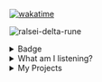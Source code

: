 [![wakatime](https://wakatime.com/badge/user/5cb7cd14-ac7e-4fc0-9f81-6036760cb6a3.svg)](https://wakatime.com/@5cb7cd14-ac7e-4fc0-9f81-6036760cb6a3)

![ralsei-delta-rune](https://github.com/tinarskii/tinarskii/assets/68820538/0363eb85-f917-40de-aefb-c989c75145b2)

<details>
<summary>Badge</summary>
  <p align='center'>
  <a href="https://app.daily.dev/furry"><img src="https://api.daily.dev/devcards/318389c0697d42eda334b4f2a497839c.png?r=4th" width="400" alt="Tinnaphat Somsang's Dev Card"/></a>

<img src="https://github-profile-trophy.vercel.app/?username=tinarskii&theme=discord&column=9)" /> 
 
<img src='https://github-readme-stats.vercel.app/api?username=tinarskii&show_icons=true&line_height=24' />
  
  </p>
 
</details>

<details>
<summary>What am I listening?</summary>

  <p align='center'>
  
[![spotify-github-profile](https://spotify-github-profile.vercel.app/api/view?uid=31sftc3ufww2spwq7gsmhyvw3bym&cover_image=true&theme=default&background_color=282828&interchange=true&bar_color=53b14f&bar_color_cover=true)](https://spotify-github-profile.vercel.app/api/view?uid=31sftc3ufww2spwq7gsmhyvw3bym&redirect=true)    
  
  </p> 
   
</details>

<details>
  
<summary>
My Projects
</summary>
  
<!-- [PROFILE UPDATER]: START -->
## My Projects
- [555](https://github.com/tinarskii/555) ( [2 stars](https://github.com/tinarskii/555/stargazers) )
- [AnyDictionary](https://github.com/tinarskii/AnyDictionary) ( [1 stars](https://github.com/tinarskii/AnyDictionary/stargazers) )
- [Awesolid-Quotes](https://github.com/tinarskii/Awesolid-Quotes) ( [1 stars](https://github.com/tinarskii/Awesolid-Quotes/stargazers) )
- [Awesome-Quotes](https://github.com/tinarskii/Awesome-Quotes) ( [2 stars](https://github.com/tinarskii/Awesome-Quotes/stargazers) )
- [Concentra](https://github.com/tinarskii/Concentra) ( [1 stars](https://github.com/tinarskii/Concentra/stargazers) )
- [Leviora](https://github.com/tinarskii/Leviora) ( [2 stars](https://github.com/tinarskii/Leviora/stargazers) )
- [PyThong](https://github.com/tinarskii/PyThong)
- [acsp-fired](https://github.com/tinarskii/acsp-fired) ( [1 stars](https://github.com/tinarskii/acsp-fired/stargazers) )
- [astro-tinarskii.com](https://github.com/tinarskii/astro-tinarskii.com) ( [1 stars](https://github.com/tinarskii/astro-tinarskii.com/stargazers) )
- [awesome-curry-quotes](https://github.com/tinarskii/awesome-curry-quotes) ( [2 stars](https://github.com/tinarskii/awesome-curry-quotes/stargazers) )
- [awesome-thai-king](https://github.com/tinarskii/awesome-thai-king) ( [8 stars](https://github.com/tinarskii/awesome-thai-king/stargazers) )
- [file-house](https://github.com/tinarskii/file-house) ( [1 stars](https://github.com/tinarskii/file-house/stargazers) )
- [hacktoberlist](https://github.com/tinarskii/hacktoberlist) ( [2 stars](https://github.com/tinarskii/hacktoberlist/stargazers) )
- [minesweeple](https://github.com/tinarskii/minesweeple) ( [4 stars](https://github.com/tinarskii/minesweeple/stargazers) )
- [no-answers](https://github.com/tinarskii/no-answers) ( [2 stars](https://github.com/tinarskii/no-answers/stargazers) [1 pulls](https://github.com/tinarskii/no-answers/pulls) [1 issues](https://github.com/tinarskii/no-answers/issues) )
- [profile-updater](https://github.com/tinarskii/profile-updater) ( [5 stars](https://github.com/tinarskii/profile-updater/stargazers) )
- [solid-tinarskii.com](https://github.com/tinarskii/solid-tinarskii.com) ( [2 stars](https://github.com/tinarskii/solid-tinarskii.com/stargazers) [1 pulls](https://github.com/tinarskii/solid-tinarskii.com/pulls) [1 issues](https://github.com/tinarskii/solid-tinarskii.com/issues) )
- [soundnep](https://github.com/tinarskii/soundnep) ( [1 stars](https://github.com/tinarskii/soundnep/stargazers) )
- [tin-sci.me](https://github.com/tinarskii/tin-sci.me) ( [3 stars](https://github.com/tinarskii/tin-sci.me/stargazers) )
- [tinarskii.com](https://github.com/tinarskii/tinarskii.com) ( [2 stars](https://github.com/tinarskii/tinarskii.com/stargazers) )
- [tinarskii](https://github.com/tinarskii/tinarskii) ( [2 stars](https://github.com/tinarskii/tinarskii/stargazers) [1 pulls](https://github.com/tinarskii/tinarskii/pulls) [1 issues](https://github.com/tinarskii/tinarskii/issues) )
- [toGamer](https://github.com/tinarskii/toGamer) ( [1 stars](https://github.com/tinarskii/toGamer/stargazers) )
- [toddsbingh](https://github.com/tinarskii/toddsbingh) ( [1 stars](https://github.com/tinarskii/toddsbingh/stargazers) )
- [veerakam-tin_sci](https://github.com/tinarskii/veerakam-tin_sci) ( [3 stars](https://github.com/tinarskii/veerakam-tin_sci/stargazers) )
- [watasalim](https://github.com/tinarskii/watasalim) ( [2 stars](https://github.com/tinarskii/watasalim/stargazers) )

## My contribution
- [ProLanger](https://github.com/tinarskii/ProLanger)
- [bkoday-2023-jom](https://github.com/tinarskii/bkoday-2023-jom)
- [dontasktoask.com](https://github.com/tinarskii/dontasktoask.com)
- [elisie](https://github.com/tinarskii/elisie)
- [learn.manoonchai.com](https://github.com/tinarskii/learn.manoonchai.com)
- [open.source.in.th](https://github.com/tinarskii/open.source.in.th)
- [react-useless](https://github.com/tinarskii/react-useless)
- [rickroll-lang](https://github.com/tinarskii/rickroll-lang)
- [timelapse](https://github.com/tinarskii/timelapse)
- [torpleng-anisong](https://github.com/tinarskii/torpleng-anisong)
- [webring](https://github.com/tinarskii/webring)
<!-- [PROFILE UPDATER]: END -->
  
  </details>
